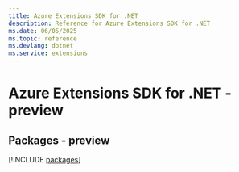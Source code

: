 ```yaml
---
title: Azure Extensions SDK for .NET
description: Reference for Azure Extensions SDK for .NET
ms.date: 06/05/2025
ms.topic: reference
ms.devlang: dotnet
ms.service: extensions
---
```

# Azure Extensions SDK for .NET - preview
## Packages - preview
[!INCLUDE [packages](extensions-index.md)]